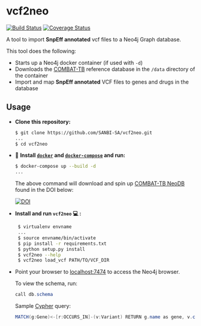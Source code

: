 # **vcf2neo**

[![Build Status](https://travis-ci.org/COMBAT-TB/vcf2neo.svg?branch=master)](https://travis-ci.org/COMBAT-TB/vcf2neo)
[![Coverage Status](https://coveralls.io/repos/github/COMBAT-TB/vcf2neo/badge.svg?branch=master)](https://coveralls.io/github/COMBAT-TB/vcf2neo?branch=master)

A tool to import **SnpEff annotated** vcf files to a Neo4j Graph database.

This tool does the following:

- Starts up a Neo4j docker container (if used with `-d`)
- Downloads the [COMBAT-TB](https://combattb.org/) reference database in the `/data` directory of the container
- Import and map **SnpEff annotated** VCF files to genes and drugs in the database

## Usage

- **Clone this repository:**

  ```sh
  $ git clone https://github.com/SANBI-SA/vcf2neo.git
  ...
  $ cd vcf2neo
  ```

- :whale: **Install [`docker`](https://docs.docker.com/v17.12/install/) and [`docker-compose`](https://docs.docker.com/compose/install/) and run:**

  ```sh
  $ docker-compose up --build -d
  ...
  ```

  The above command will download and spin up [COMBAT-TB NeoDB](https://github.com/COMBAT-TB/combat-tb-db) found in the DOI below:

  [![DOI](https://zenodo.org/badge/DOI/10.5281/zenodo.1219127.svg)
  ](https://doi.org/10.5281/zenodo.1219127)

- **Install and run `vcf2neo` :computer: :**

  ```sh
   $ virtualenv envname
   ...
   $ source envname/bin/activate
   $ pip install -r requirements.txt
   $ python setup.py install
   $ vcf2neo --help
   $ vcf2neo load_vcf PATH/TO/VCF_DIR
  ```

- Point your browser to [localhost:7474](http://0.0.0.0:7474) to access the Neo4j browser.

  To view the schema, run:

  ```java
  call db.schema
  ```

  Sample [Cypher](https://neo4j.com/developer/cypher-query-language/) query:

  ```java
  MATCH(g:Gene)<-[r:OCCURS_IN]-(v:Variant) RETURN g.name as gene, v.consequence as variant LIMIT 25
  ```

